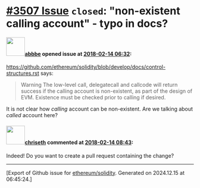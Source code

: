 # [\#3507 Issue](https://github.com/ethereum/solidity/issues/3507) `closed`: "non-existent calling account" - typo in docs?

#### <img src="https://avatars.githubusercontent.com/u/1535574?u=fea5033dfd8e6da58b25b6a5e587db9bef70a829&v=4" width="50">[abbbe](https://github.com/abbbe) opened issue at [2018-02-14 06:32](https://github.com/ethereum/solidity/issues/3507):

https://github.com/ethereum/solidity/blob/develop/docs/control-structures.rst says: 

> Warning The low-level call, delegatecall and callcode will return success if the calling account is non-existent, as part of the design of EVM. Existence must be checked prior to calling if desired.

It is not clear how _calling_ account can be non-existent. Are we talking about _called_ account here?

#### <img src="https://avatars.githubusercontent.com/u/9073706?v=4" width="50">[chriseth](https://github.com/chriseth) commented at [2018-02-14 08:43](https://github.com/ethereum/solidity/issues/3507#issuecomment-365534170):

Indeed! Do you want to create a pull request containing the change?


-------------------------------------------------------------------------------



[Export of Github issue for [ethereum/solidity](https://github.com/ethereum/solidity). Generated on 2024.12.15 at 06:45:24.]
